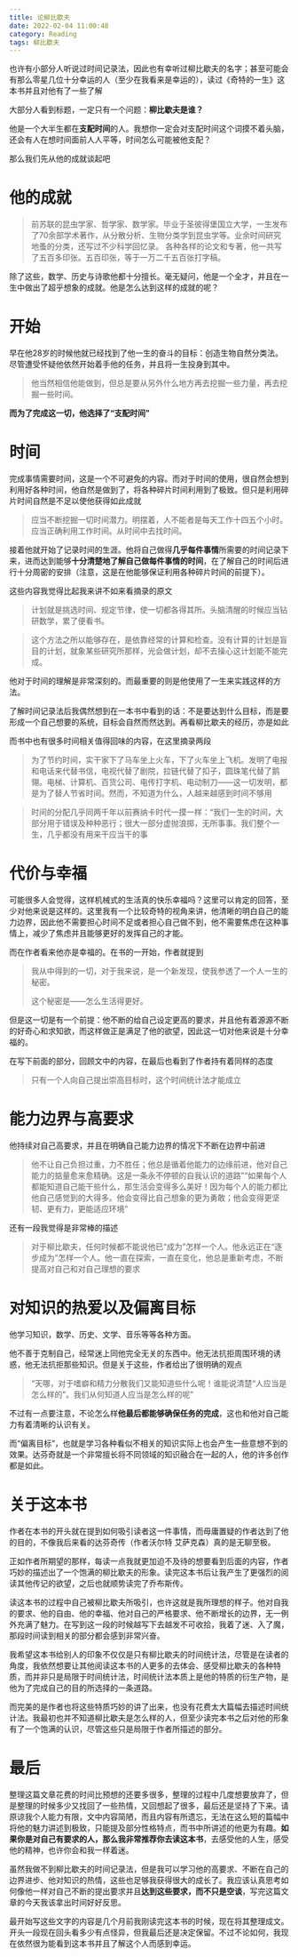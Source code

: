 ```yaml
---
title: 论柳比歇夫
date: 2022-02-04 11:00:48
category: Reading
tags: 柳比歇夫
---
```


也许有小部分人听说过时间记录法，因此也有幸听过柳比歇夫的名字；甚至可能会有那么零星几位十分幸运的人（至少在我看来是幸运的），读过《奇特的一生》这本书并且对他有了一些了解

大部分人看到标题，一定只有一个问题：**柳比歇夫是谁？**

他是一个大半生都在**支配时间**的人。我想你一定会对支配时间这个词摸不着头脑，还会有人在想时间面前人人平等，时间怎么可能被他支配？

那么我们先从他的成就谈起吧

# 他的成就

> 前苏联的昆虫学家、哲学家、数学家。毕业于圣彼得堡国立大学，一生发布了70余部学术著作，从分散分析、生物分类学到昆虫学等。业余时间研究地蚤的分类，还写过不少科学回忆录。 各种各样的论文和专著，他一共写了五百多印张。五百印张，等于一万二千五百张打字稿。

除了这些，数学、历史与诗歌他都十分擅长。毫无疑问，他是一个全才，并且在一生中做出了超乎想象的成就。他是怎么达到这样的成就的呢？

# 开始

早在他28岁的时候他就已经找到了他一生的奋斗的目标：创造生物自然分类法。尽管遭受怀疑他依然开始着手他的任务，并且将一生投身到其中。

> 他当然相信他能做到，但总是要从另外什么地方再去挖掘一些力量，再去挖掘一些时间。

**而为了完成这一切，他选择了“支配时间”**

# 时间

完成事情需要时间，这是一个不可避免的内容。而对于时间的使用，很自然会想到利用好各种时间，他自然是做到了，将各种碎片时间利用到了极致。但只是利用碎片时间自然是不足以使他获得如此成就

> 应当不断挖掘一切时间潜力。明摆着，人不能者是每天工作十四五个小时。应当正确利用工作时间。从时间中去找时间。

接着他就开始了记录时间的生涯。他将自己做得**几乎每件事情**所需要的时间记录下来，进而达到能够**十分清楚地了解自己做每件事情的时间**，在了解自己的时间后进行十分周密的安排（注意，这是在他能够保证利用各种碎片时间的前提下）。

这些内容我觉得比起我来讲不如来看摘录的原文

> 计划就是挑选时间、规定节律，使一切都各得其所。头脑清醒的时候应当钻研数学，累了便看书。
>

> 这个方法之所以能够存在，是依靠经常的计算和检查。没有计算的计划是盲目的计划，就象某些研究所那样，光会做计划，却不去操心这计划能不能完成。

他对于时间的理解是非常深刻的。而最重要的则是他使用了一生来实践这样的方法。

了解时间记录法后我偶然想到在一本书中看到的话：不是要达到什么目标，而是要形成一个自己想要的系统，目标会自然而然达到。再看柳比歇夫的经历，亦是如此

而书中也有很多时间相关值得回味的内容，在这里摘录两段

> 为了节约时间，实干家下了马车坐上火车，下了火车坐上飞机。发明了电报和电话来代替书信，电视代替了剧院，拉链代替了扣子，圆珠笔代替了鹅翎。电梯、计算机、百货公司、电传打字机、电动制刀——这一切发明，都是为了替人节省时间。然而，不知道为什么，人越来越感到时间不够用

> 时间的分配几乎同两千年以前赛纳卡时代一摸一样：“我们一生的时间，大部分用于错误及种种恶行；很大一部分虚抛浪掷，无所事事。我们整个一生，几乎都没有用来干应当干的事

# 代价与幸福

可能很多人会觉得，这样机械式的生活真的快乐幸福吗？这里可以肯定的回答，至少对他来说是这样的。这里我有一个比较奇特的视角来讲，他清晰的明白自己的能力边界，因此他不需要担心时间不足或者担心自己做不到，他不需要焦虑在这种事情上，减少了焦虑并且能够更好的发挥自己的才能。

而在作者看来他亦是幸福的。在书的一开始，作者就提到

> 我从中得到的一切，对于我来说，是一个新发现，使我参透了一个人一生的秘密。
>
> 这个秘密是——怎么生活得更好。

但是这一切是有一个前提：他不断的给自己设定更高的要求，并且他有着源源不断的好奇心和求知欲，而这样做正是满足了他的欲望，因此这一切对他来说是十分幸福的。

在写下前面的部分，回顾文中的内容，在最后也看到了作者持有着同样的态度

> 只有一个人向自己提出崇高目标时，这个时间统计法才能成立

# 能力边界与高要求

他持续对自己高要求，并且在明确自己能力边界的情况下不断在边界中前进

>  他不让自己负担过重，力不胜任；他总是循着他能力的边缘前进，他对自己能力的掂量愈来愈精确。这是一条永不停顿的自我认识的道路”“如果每个人都能知道自己能干些什么，那生活会变得多么美好！因为每个人的能力都比他自己感觉到的大得多。他会变得比自己想象的更为勇敢；他会变得更坚韧、更有力，更能适应环境”

还有一段我觉得是非常棒的描述

> 对于柳比歇夫，任何时候都不能说他已“成为”怎样一个人。他永远正在“逐步成为”怎样一个人。他一直在探索，一直在变化，他总是重新考虑，不断提高对自己和对自己理想的要求

# 对知识的热爱以及偏离目标

他学习知识，数学、历史、文学、音乐等等各种方面。

他不善于克制自己，经常迷上同他完全无关的东西中。他无法抗拒周围环境的诱惑，他无法抗拒那些知识。但是关于这些，作者给出了很明确的观点

> “天哪，对于嗜癖和精力分散我们又能知道些什么呢！谁能说清楚“人应当是怎么样的”。我们从何知道人应当是怎么样的呢”
>

不过有一点要注意，不论怎么样**他最后都能够确保任务的完成**，这也和他对自己能力有着清晰的认识有关。

而“偏离目标”，也就是学习各种看似不相关的知识实际上也会产生一些意想不到的效果。达芬奇就是一个非常擅长将不同领域的知识融合在一起的人，他的许多创作都是如此。

# 关于这本书

作者在本书的开头就在提到如何吸引读者这一件事情，而毋庸置疑的作者达到了他的目的，不像我后来看的达芬奇传（作者沃尔特 艾萨克森）真的是无聊至极。

正如作者所期望的那样，每读一点我就更加迫不及待的想要看到后面的内容，作者巧妙的描述出了一个饱满的柳比歇夫的形象。读完这本书后让我产生了更强烈的阅读其他传记的欲望，之后也就顺势读完了乔布斯传。

读这本书的过程中自己被柳比歇夫所吸引，也许这就是我所理想的样子。他对自我的要求、他的自由、他的幸福、他对自己的严格要求、他不断增长的边界，无一例外充满了魅力。在写到这一段的时候越写下去越发不可收拾，我着了迷、入了魔，那段时间读到相关的部分都会感到非常兴奋。

我希望这本书给别人的印象不仅仅是只有柳比歇夫的时间统计法，尽管是在读者的角度，我依然想要让其他阅读这本书的人更多的去体会、感受柳比歇夫的各种特质，而并非只是局限于时间统计法，时间统计法本质上是他的特质的衍生产物，是他为了完成自己的目的所选择的一条道路。

而完美的是作者也将这些特质巧妙的讲了出来，也没有花费太大篇幅去描述时间统计法。我最初也并不知道柳比歇夫是怎么样的人，但至少读完本书之后对他的形象有了一个饱满的认识，尽管这些只是局限于作者所描述的部分。

# 最后

整理这篇文章花费的时间比预想的还要多很多，整理的过程中几度想要放弃了，但是整理的时候多少又找回了一些热情，又回想起了很多，最后还是坚持了下来。请原谅我个人能力有限，文中内容简陋，而且内容有所遗忘，无法在这么短的篇幅中将他的魅力讲述到极致，只能提及部分性格特点，而书中所讲述的他更为有趣。**如果你是对自己有要求的人，那么我非常推荐你去读这本书**，去感受他的人生，感受他的精神，也许你会和我一样着迷。

虽然我做不到柳比歇夫的时间记录法，但是我可以学习他的高要求、不断在自己的边界进步、他对知识的热情，这些也足够我获得很大的成长了。我应该认真思考如何像他一样对自己不断的提出要求并且**达到这些要求，而不只是空谈**，写完这篇文章的今天我该拿出时间好好反思。

最开始写这些文字的内容是几个月前我刚读完这本书的时候，现在将其整理成文。开头一段现在回头看多少有点怪异，但我最后还是决定保留。不过不论如何，我现在依然很为能看到这本书并且了解这个人而感到幸运。


